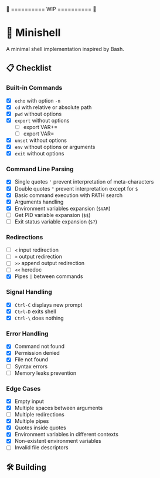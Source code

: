 🚧 ========== WIP ========== 🚧

# 🚀 Minishell

A minimal shell implementation inspired by Bash.

## 📋 Checklist

### Built-in Commands
- [x] `echo` with option `-n`
- [x] `cd` with relative or absolute path
- [x] `pwd` without options
- [x] `export` without options
  - [ ] export VAR+=
  - [ ] export VAR=
- [x] `unset` without options
- [x] `env` without options or arguments
- [x] `exit` without options

### Command Line Parsing
- [x] Single quotes `'` prevent interpretation of meta-characters
- [x] Double quotes `"` prevent interpretation except for `$`
- [x] Basic command execution with PATH search
- [x] Arguments handling
- [x] Environment variables expansion (`$VAR`)
- [ ] Get PID variable expansion (`$$`)
- [ ] Exit status variable expansion (`$?`)

### Redirections
- [ ] `<` input redirection
- [ ] `>` output redirection
- [ ] `>>` append output redirection
- [ ] `<<` heredoc
- [x] Pipes `|` between commands

### Signal Handling
- [x] `Ctrl-C` displays new prompt
- [x] `Ctrl-D` exits shell
- [x] `Ctrl-\` does nothing

### Error Handling
- [x] Command not found
- [x] Permission denied
- [x] File not found
- [ ] Syntax errors
- [ ] Memory leaks prevention

### Edge Cases
- [x] Empty input
- [x] Multiple spaces between arguments
- [ ] Multiple redirections
- [x] Multiple pipes
- [x] Quotes inside quotes
- [x] Environment variables in different contexts
- [x] Non-existent environment variables
- [ ] Invalid file descriptors

## 🛠️ Building
